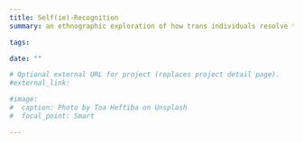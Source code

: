 ```yaml
---
title: Self(ie)-Recognition
summary: an ethnographic exploration of how trans individuals resolve tensions between seeking self-recognition of an internal authentic truth versus external recognition, or legibility, as desired

tags:

date: ""

# Optional external URL for project (replaces project detail page).
#external_link: 

#image:
#  caption: Photo by Toa Heftiba on Unsplash
#  focal_point: Smart

---
```

